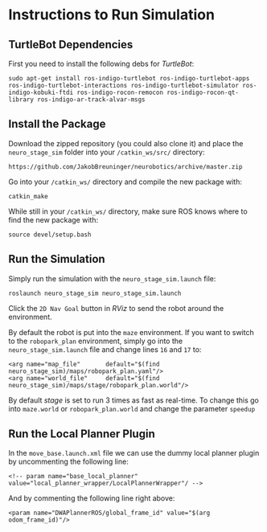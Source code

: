 Instructions to Run Simulation
==============

TurtleBot Dependencies
--------------

First you need to install the following debs for *TurtleBot*:

    sudo apt-get install ros-indigo-turtlebot ros-indigo-turtlebot-apps ros-indigo-turtlebot-interactions ros-indigo-turtlebot-simulator ros-indigo-kobuki-ftdi ros-indigo-rocon-remocon ros-indigo-rocon-qt-library ros-indigo-ar-track-alvar-msgs

Install the Package
--------------

Download the zipped repository (you could also clone it) and place the `neuro_stage_sim` folder into your `/catkin_ws/src/` directory:

    https://github.com/JakobBreuninger/neurobotics/archive/master.zip

Go into your `/catkin_ws/` directory and compile the new package with:

    catkin_make


While still in your `/catkin_ws/` directory, make sure ROS knows where to find the new package with:

    source devel/setup.bash

Run the Simulation
--------------

Simply run the simulation with the `neuro_stage_sim.launch` file:

    roslaunch neuro_stage_sim neuro_stage_sim.launch

Click the `2D Nav Goal` button in *RViz* to send the robot around the environment.

By default the robot is put into the `maze` environment. If you want to switch to the `robopark_plan` environment, simply go into the `neuro_stage_sim.launch` file and change lines `16` and `17` to:

    <arg name="map_file"       default="$(find neuro_stage_sim)/maps/robopark_plan.yaml"/>
    <arg name="world_file"     default="$(find neuro_stage_sim)/maps/stage/robopark_plan.world"/>

By default *stage* is set to run 3 times as fast as real-time. To change this go into `maze.world` or `robopark_plan.world` and change the parameter `speedup`

Run the Local Planner Plugin
--------------

In the `move_base.launch.xml` file we can use the dummy local planner plugin by uncommenting the following line:

    <!-- param name="base_local_planner" value="local_planner_wrapper/LocalPlannerWrapper"/ -->

And by commenting the following line right above:

    <param name="DWAPlannerROS/global_frame_id" value="$(arg odom_frame_id)"/>
